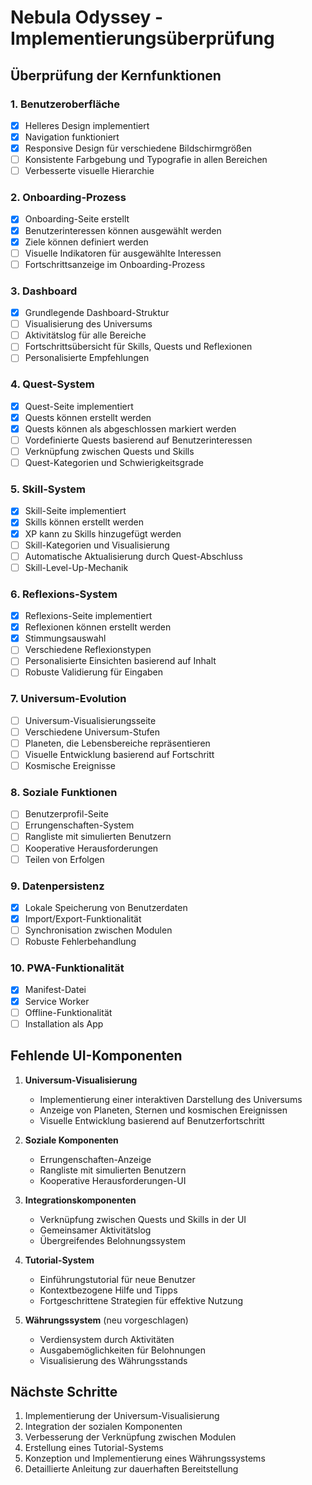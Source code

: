# Nebula Odyssey - Implementierungsüberprüfung

## Überprüfung der Kernfunktionen

### 1. Benutzeroberfläche
- [x] Helleres Design implementiert
- [x] Navigation funktioniert
- [x] Responsive Design für verschiedene Bildschirmgrößen
- [ ] Konsistente Farbgebung und Typografie in allen Bereichen
- [ ] Verbesserte visuelle Hierarchie

### 2. Onboarding-Prozess
- [x] Onboarding-Seite erstellt
- [x] Benutzerinteressen können ausgewählt werden
- [x] Ziele können definiert werden
- [ ] Visuelle Indikatoren für ausgewählte Interessen
- [ ] Fortschrittsanzeige im Onboarding-Prozess

### 3. Dashboard
- [x] Grundlegende Dashboard-Struktur
- [ ] Visualisierung des Universums
- [ ] Aktivitätslog für alle Bereiche
- [ ] Fortschrittsübersicht für Skills, Quests und Reflexionen
- [ ] Personalisierte Empfehlungen

### 4. Quest-System
- [x] Quest-Seite implementiert
- [x] Quests können erstellt werden
- [x] Quests können als abgeschlossen markiert werden
- [ ] Vordefinierte Quests basierend auf Benutzerinteressen
- [ ] Verknüpfung zwischen Quests und Skills
- [ ] Quest-Kategorien und Schwierigkeitsgrade

### 5. Skill-System
- [x] Skill-Seite implementiert
- [x] Skills können erstellt werden
- [x] XP kann zu Skills hinzugefügt werden
- [ ] Skill-Kategorien und Visualisierung
- [ ] Automatische Aktualisierung durch Quest-Abschluss
- [ ] Skill-Level-Up-Mechanik

### 6. Reflexions-System
- [x] Reflexions-Seite implementiert
- [x] Reflexionen können erstellt werden
- [x] Stimmungsauswahl
- [ ] Verschiedene Reflexionstypen
- [ ] Personalisierte Einsichten basierend auf Inhalt
- [ ] Robuste Validierung für Eingaben

### 7. Universum-Evolution
- [ ] Universum-Visualisierungsseite
- [ ] Verschiedene Universum-Stufen
- [ ] Planeten, die Lebensbereiche repräsentieren
- [ ] Visuelle Entwicklung basierend auf Fortschritt
- [ ] Kosmische Ereignisse

### 8. Soziale Funktionen
- [ ] Benutzerprofil-Seite
- [ ] Errungenschaften-System
- [ ] Rangliste mit simulierten Benutzern
- [ ] Kooperative Herausforderungen
- [ ] Teilen von Erfolgen

### 9. Datenpersistenz
- [x] Lokale Speicherung von Benutzerdaten
- [x] Import/Export-Funktionalität
- [ ] Synchronisation zwischen Modulen
- [ ] Robuste Fehlerbehandlung

### 10. PWA-Funktionalität
- [x] Manifest-Datei
- [x] Service Worker
- [ ] Offline-Funktionalität
- [ ] Installation als App

## Fehlende UI-Komponenten

1. **Universum-Visualisierung**
   - Implementierung einer interaktiven Darstellung des Universums
   - Anzeige von Planeten, Sternen und kosmischen Ereignissen
   - Visuelle Entwicklung basierend auf Benutzerfortschritt

2. **Soziale Komponenten**
   - Errungenschaften-Anzeige
   - Rangliste mit simulierten Benutzern
   - Kooperative Herausforderungen-UI

3. **Integrationskomponenten**
   - Verknüpfung zwischen Quests und Skills in der UI
   - Gemeinsamer Aktivitätslog
   - Übergreifendes Belohnungssystem

4. **Tutorial-System**
   - Einführungstutorial für neue Benutzer
   - Kontextbezogene Hilfe und Tipps
   - Fortgeschrittene Strategien für effektive Nutzung

5. **Währungssystem** (neu vorgeschlagen)
   - Verdiensystem durch Aktivitäten
   - Ausgabemöglichkeiten für Belohnungen
   - Visualisierung des Währungsstands

## Nächste Schritte

1. Implementierung der Universum-Visualisierung
2. Integration der sozialen Komponenten
3. Verbesserung der Verknüpfung zwischen Modulen
4. Erstellung eines Tutorial-Systems
5. Konzeption und Implementierung eines Währungssystems
6. Detaillierte Anleitung zur dauerhaften Bereitstellung
